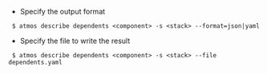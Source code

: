- Specify the output format

```
 $ atmos describe dependents <component> -s <stack> --format=json|yaml
```

- Specify the file to write the result

```
 $ atmos describe dependents <component> -s <stack> --file dependents.yaml
```
